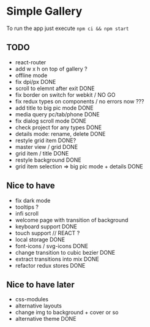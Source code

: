 # Simple Gallery

To run the app just execute `npm ci && npm start`

## TODO

- react-router
- add w x h on top of gallery ?
- offline mode
- fix dpi/px DONE
- scroll to elemnt after exit DONE
- fix border on switch for webkit / NO GO
- fix redux types on components / no errors now ???
- add title to big pic mode DONE
- media query pc/tab/phone DONE
- fix dialog scroll mode DONE
- check project for any types DONE
- details mode: rename, delete DONE
- restyle grid item DONE?
- master view / grid DONE
- grid item / title DONE
- restyle background DONE
- grid item selection => big pic mode + details DONE

## Nice to have

- fix dark mode
- tooltips ?
- infi scroll
- welcome page with transition of background
- keyboard support DONE
- touch support // REACT ?
- local storage DONE
- font-icons / svg-icons DONE
- change transition to cubic bezier DONE
- extract transitions into mix DONE
- refactor redux stores DONE

## Nice to have later

- css-modules
- alternative layouts
- change img to background + cover or so
- alternative theme DONE
